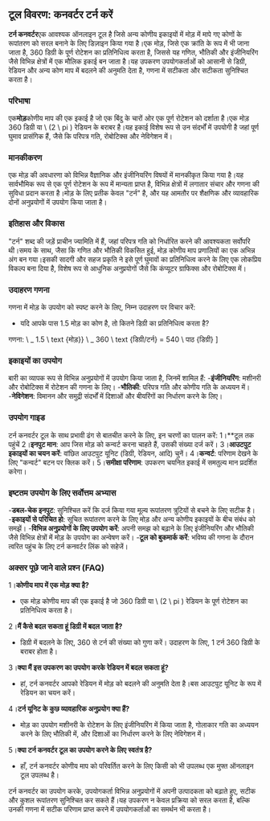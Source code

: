 ## टूल विवरण: कनवर्टर टर्न करें

**टर्न कनवर्टर**एक आवश्यक ऑनलाइन टूल है जिसे अन्य कोणीय इकाइयों में मोड़ में मापे गए कोणों के रूपांतरण को सरल बनाने के लिए डिज़ाइन किया गया है।एक मोड़, जिसे एक क्रांति के रूप में भी जाना जाता है, 360 डिग्री के पूर्ण रोटेशन का प्रतिनिधित्व करता है, जिससे यह गणित, भौतिकी और इंजीनियरिंग जैसे विभिन्न क्षेत्रों में एक मौलिक इकाई बन जाता है।यह उपकरण उपयोगकर्ताओं को आसानी से डिग्री, रेडियन और अन्य कोण माप में बदलने की अनुमति देता है, गणना में सटीकता और सटीकता सुनिश्चित करता है।

### परिभाषा

एक**मोड़**कोणीय माप की एक इकाई है जो एक बिंदु के चारों ओर एक पूर्ण रोटेशन को दर्शाता है।एक मोड़ 360 डिग्री या \ (2 \ pi \) रेडियन के बराबर है।यह इकाई विशेष रूप से उन संदर्भों में उपयोगी है जहां पूर्ण घुमाव प्रासंगिक हैं, जैसे कि परिपत्र गति, रोबोटिक्स और नेविगेशन में।

### मानकीकरण

एक मोड़ की अवधारणा को विभिन्न वैज्ञानिक और इंजीनियरिंग विषयों में मानकीकृत किया गया है।यह सार्वभौमिक रूप से एक पूर्ण रोटेशन के रूप में मान्यता प्राप्त है, विभिन्न क्षेत्रों में लगातार संचार और गणना की सुविधा प्रदान करता है।मोड़ के लिए प्रतीक केवल "टर्न" है, और यह आमतौर पर शैक्षणिक और व्यावहारिक दोनों अनुप्रयोगों में उपयोग किया जाता है।

### इतिहास और विकास

"टर्न" शब्द की जड़ें प्राचीन ज्यामिति में हैं, जहां परिपत्र गति को निर्धारित करने की आवश्यकता सर्वोपरि थी।समय के साथ, जैसा कि गणित और भौतिकी विकसित हुई, मोड़ कोणीय माप प्रणालियों का एक अभिन्न अंग बन गया।इसकी सादगी और सहज प्रकृति ने इसे पूर्ण घुमावों का प्रतिनिधित्व करने के लिए एक लोकप्रिय विकल्प बना दिया है, विशेष रूप से आधुनिक अनुप्रयोगों जैसे कि कंप्यूटर ग्राफिक्स और रोबोटिक्स में।

### उदाहरण गणना

गणना में मोड़ के उपयोग को स्पष्ट करने के लिए, निम्न उदाहरण पर विचार करें:
- यदि आपके पास 1.5 मोड़ का कोण है, तो कितने डिग्री का प्रतिनिधित्व करता है?

गणना:
\ _
1.5 \ text {मोड़}} \ _ 360 \ text {डिग्री/टर्न} = 540 \ पाठ {डिग्री}
\]

### इकाइयों का उपयोग

बारी का व्यापक रूप से विभिन्न अनुप्रयोगों में उपयोग किया जाता है, जिनमें शामिल हैं:
-**इंजीनियरिंग**: मशीनरी और रोबोटिक्स में रोटेशन की गणना के लिए।
-**भौतिकी**: परिपत्र गति और कोणीय गति के अध्ययन में।
-**नेविगेशन**: विमानन और समुद्री संदर्भों में दिशाओं और बीयरिंगों का निर्धारण करने के लिए।

### उपयोग गाइड

टर्न कनवर्टर टूल के साथ प्रभावी ढंग से बातचीत करने के लिए, इन चरणों का पालन करें:
1।**टूल तक पहुंचें
2।**इनपुट मान**: आप जिस मोड़ को कन्वर्ट करना चाहते हैं, उसकी संख्या दर्ज करें।
3।**आउटपुट इकाइयों का चयन करें**: वांछित आउटपुट यूनिट (डिग्री, रेडियन, आदि) चुनें।
4।**कन्वर्ट**: परिणाम देखने के लिए "कन्वर्ट" बटन पर क्लिक करें।
5।**समीक्षा परिणाम**: उपकरण चयनित इकाई में समतुल्य मान प्रदर्शित करेगा।

### इष्टतम उपयोग के लिए सर्वोत्तम अभ्यास

-**डबल-चेक इनपुट**: सुनिश्चित करें कि दर्ज किया गया मूल्य रूपांतरण त्रुटियों से बचने के लिए सटीक है।
-**इकाइयों से परिचित हो**: सूचित रूपांतरण करने के लिए मोड़ और अन्य कोणीय इकाइयों के बीच संबंध को समझें।
-**विभिन्न अनुप्रयोगों के लिए उपयोग करें**: अपनी समझ को बढ़ाने के लिए इंजीनियरिंग और भौतिकी जैसे विभिन्न क्षेत्रों में मोड़ के उपयोग का अन्वेषण करें।
-**टूल को बुकमार्क करें**: भविष्य की गणना के दौरान त्वरित पहुंच के लिए टर्न कनवर्टर लिंक को सहेजें।

### अक्सर पूछे जाने वाले प्रश्न (FAQ)

1।**कोणीय माप में एक मोड़ क्या है?**
- एक मोड़ कोणीय माप की एक इकाई है जो 360 डिग्री या \ (2 \ pi \) रेडियन के पूर्ण रोटेशन का प्रतिनिधित्व करता है।

2।**मैं कैसे बदल सकता हूं डिग्री में बदल जाता है?**
- डिग्री में बदलने के लिए, 360 से टर्न की संख्या को गुणा करें। उदाहरण के लिए, 1 टर्न 360 डिग्री के बराबर होता है।

3।**क्या मैं इस उपकरण का उपयोग करके रेडियन में बदल सकता हूं?**
- हां, टर्न कनवर्टर आपको रेडियन में मोड़ को बदलने की अनुमति देता है।बस आउटपुट यूनिट के रूप में रेडियन का चयन करें।

4।**टर्न यूनिट के कुछ व्यावहारिक अनुप्रयोग क्या हैं?**
- मोड़ का उपयोग मशीनरी के रोटेशन के लिए इंजीनियरिंग में किया जाता है, गोलाकार गति का अध्ययन करने के लिए भौतिकी में, और दिशाओं का निर्धारण करने के लिए नेविगेशन में।

5।**क्या टर्न कनवर्टर टूल का उपयोग करने के लिए स्वतंत्र है?**
- हाँ, टर्न कनवर्टर कोणीय माप को परिवर्तित करने के लिए किसी को भी उपलब्ध एक मुफ्त ऑनलाइन टूल उपलब्ध है।

टर्न कनवर्टर का उपयोग करके, उपयोगकर्ता विभिन्न अनुप्रयोगों में अपनी उत्पादकता को बढ़ाते हुए, सटीक और कुशल रूपांतरण सुनिश्चित कर सकते हैं।यह उपकरण न केवल प्रक्रिया को सरल करता है, बल्कि उनकी गणना में सटीक परिणाम प्राप्त करने में उपयोगकर्ताओं का समर्थन भी करता है।